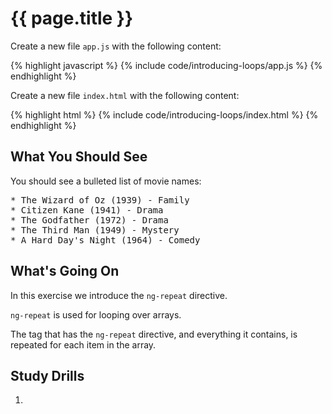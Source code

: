 # {{ page.title }}

Create a new file `app.js` with the following content:

{% highlight javascript %}
{% include code/introducing-loops/app.js %}
{% endhighlight %}

Create a new file `index.html` with the following content:

{% highlight html %}
{% include code/introducing-loops/index.html %}
{% endhighlight %}

## What You Should See

You should see a bulleted list of movie names:

<pre>
* The Wizard of Oz (1939) - Family
* Citizen Kane (1941) - Drama
* The Godfather (1972) - Drama
* The Third Man (1949) - Mystery
* A Hard Day's Night (1964) - Comedy
</pre>


## What's Going On

In this exercise we introduce the `ng-repeat` directive.

`ng-repeat` is used for looping over arrays.

The tag that has the `ng-repeat` directive, and everything it contains,
is repeated for each item in the array. 

## Study Drills

1. 

